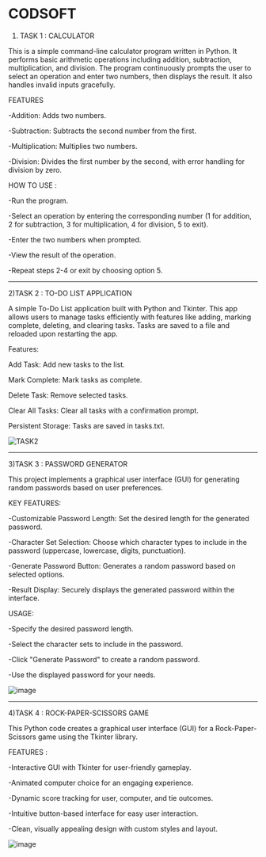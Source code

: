 # CODSOFT
1) TASK 1 : CALCULATOR

This is a simple command-line calculator program written in Python. It performs basic arithmetic operations including addition, subtraction, multiplication, and division. The program continuously prompts the user to select an operation and enter two numbers, then displays the result. It also handles invalid inputs gracefully.

FEATURES

-Addition: Adds two numbers.

-Subtraction: Subtracts the second number from the first.

-Multiplication: Multiplies two numbers.

-Division: Divides the first number by the second, with error handling for division by zero.

HOW TO USE :

-Run the program.

-Select an operation by entering the corresponding number (1 for addition, 2 for subtraction, 3 for multiplication, 4 for division, 5 to exit).

-Enter the two numbers when prompted.

-View the result of the operation.

-Repeat steps 2-4 or exit by choosing option 5.
_____________________________________________________________________________________________________________________________________________________
2)TASK 2 : TO-DO LIST APPLICATION

A simple To-Do List application built with Python and Tkinter. This app allows users to manage tasks efficiently with features like adding, marking complete, deleting, and clearing tasks. Tasks are saved to a file and reloaded upon restarting the app.

Features:

Add Task: Add new tasks to the list.

Mark Complete: Mark tasks as complete.

Delete Task: Remove selected tasks.

Clear All Tasks: Clear all tasks with a confirmation prompt.

Persistent Storage: Tasks are saved in tasks.txt.

![TASK2](https://github.com/Devika214/CODSOFT/assets/159278259/4524aa89-2504-40a2-bf8d-eeef9b7ff89e)

____________________________________________________________________________________________________________________________________________________
3)TASK 3 : PASSWORD GENERATOR

This project implements a graphical user interface (GUI) for generating random passwords based on user preferences. 

KEY FEATURES:

-Customizable Password Length: Set the desired length for the generated password.

-Character Set Selection: Choose which character types to include in the password (uppercase, lowercase, digits, punctuation).

-Generate Password Button: Generates a random password based on selected options.

-Result Display: Securely displays the generated password within the interface.

USAGE:

-Specify the desired password length.

-Select the character sets to include in the password.

-Click "Generate Password" to create a random password.

-Use the displayed password for your needs.

![image](https://github.com/Devika214/CODSOFT/assets/159278259/9aeb758d-4eb0-4d92-ac94-1d170f7ee0d0)

______________________________________________________________________________________________________________________________________________________
4)TASK 4 : ROCK-PAPER-SCISSORS GAME

This Python code creates a graphical user interface (GUI) for a Rock-Paper-Scissors game using the Tkinter library.

FEATURES :

-Interactive GUI with Tkinter for user-friendly gameplay.

-Animated computer choice for an engaging experience.

-Dynamic score tracking for user, computer, and tie outcomes.

-Intuitive button-based interface for easy user interaction.

-Clean, visually appealing design with custom styles and layout.

![image](https://github.com/Devika214/CODSOFT/assets/159278259/c12dd5d1-7c80-4176-a229-e1efae63eda4)

